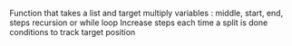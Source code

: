 Function that takes a list and target
multiply variables : middle, start, end, steps
recursion or while loop
Increase steps each time a split is done
conditions to track target position
